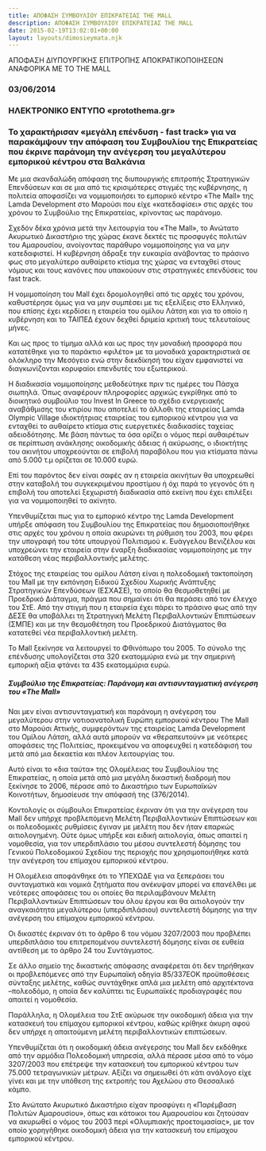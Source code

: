 ```yaml
---
title: ΑΠΟΦΑΣΗ ΣΥΜΒΟΥΛΙΟΥ ΕΠΙΚΡΑΤΕΙΑΣ THE MALL
description: ΑΠΟΦΑΣΗ ΣΥΜΒΟΥΛΙΟΥ ΕΠΙΚΡΑΤΕΙΑΣ THE MALL
date: 2015-02-19T13:02:01+00:00
layout: layouts/dimosieymata.njk
---
```

ΑΠΟΦΑΣΗ ΔΙΥΠΟΥΡΓΙΚΗΣ ΕΠΙΤΡΟΠΗΣ ΑΠΟΚΡΑΤΙΚΟΠΟΙΗΣΕΩΝ ΑΝΑΦΟΡΙΚΑ ΜΕ ΤΟ THE MALL
<!-- excerpt -->
### 03/06/2014

###  

### ΗΛΕΚΤΡΟΝΙΚΟ ΕΝΤΥΠΟ «protothema.gr»

### Το χαρακτήρισαν «μεγάλη επένδυση - fast track» για να παρακάμψουν την απόφαση του Συμβουλίου της Επικρατείας που έκρινε παράνομη την ανέγερση του μεγαλύτερου εμπορικού κέντρου στα Βαλκάνια

Με μια σκανδαλώδη απόφαση της διυπουργικής επιτροπής Στρατηγικών Επενδύσεων και σε μια από τις κρισιμότερες στιγμές της κυβέρνησης, η πολιτεία αποφασίζει να νομιμοποιήσει το εμπορικό κέντρο «The Mall» της Lamda Development στο Μαρούσι που είχε «κατεδαφίσει» στις αρχές του χρόνου το Συμβούλιο της Επικρατείας, κρίνοντας ως παράνομο.

Σχεδόν δέκα χρόνια μετά την λειτουργία του «The Mall», το Ανώτατο Ακυρωτικό Δικαστήριο της χώρας έκανε δεκτές τις προσφυγές πολιτών του Αμαρουσίου, ανοίγοντας παράθυρο νομιμοποίησης για να μην κατεδαφιστεί. Η κυβέρνηση άδραξε την ευκαιρία ανάβοντας το πράσινο φως στο μεγαλύτερο αυθαίρετο κτίσμα της χώρας να ενταχθεί στους νόμους και τους κανόνες που υπακούουν στις στρατηγικές επενδύσεις του fast track. 

 Η νομιμοποίηση του Mall έχει δρομολογηθεί από τις αρχές του χρόνου, καθυστέρησε όμως για να μην συμπέσει με τις εξελίξεις στο Ελληνικό, που επίσης έχει κερδίσει η εταιρεία του ομίλου Λάτση και για το οποίο η κυβέρνηση και το ΤΑΙΠΕΔ έχουν δεχθεί δριμεία κριτική τους τελευταίους μήνες. 

 Και ως προς το τίμημα αλλά και ως προς την μοναδική προσφορά που κατατέθηκε για το παράκτιο «φιλέτο» με τα μοναδικά χαρακτηριστικά σε ολόκληρο την Μεσόγειο ενώ στην διεκδίκησή του είχαν εμφανιστεί να διαγκωνίζονται κορυφαίοι επενδυτές του εξωτερικού.

Η διαδικασία νομιμοποίησης μεθοδεύτηκε πριν τις ημέρες του Πάσχα σιωπηλά. Όπως αναφέρουν πληροφορίες αρχικώς εγκρίθηκε από το διοικητικό συμβούλιο του Invest In Greece το σχέδιο ενεργειακής αναβάθμισης του κτιρίου που αποτελεί το άλλοθι της εταιρείας Lamda Οlympic Village ιδιοκτήτριας εταιρείας του εμπορικού κέντρου για να ενταχθεί το αυθαίρετο κτίσμα στις ευεργετικές διαδικασίες ταχείας αδειοδότησης.
 Με βάση πάντως τα όσα ορίζει ο νόμος περί αυθαιρέτων σε περίπτωση ανάκλησης οικοδομικής άδειας ή ακύρωσης, ο ιδιοκτήτης του ακινήτου υποχρεούνται σε επιβολή παραβόλου που για κτίσματα πάνω από 5.000 τ.μ ορίζεται σε 10.000 ευρώ.

Επί του παρόντος δεν είναι σαφές αν η εταιρεία ακινήτων θα υποχρεωθεί στην καταβολή του συγκεκριμένου προστίμου ή όχι παρά το γεγονός ότι η επιβολή του αποτελεί ξεχωριστή διαδικασία από εκείνη που έχει επιλέξει για να νομιμοποιηθεί το ακίνητο.

Υπενθυμίζεται πως για το εμπορικό κέντρο της Lamda Development υπήρξε απόφαση του Συμβουλίου της Επικρατείας που δημοσιοποιήθηκε στις αρχές του χρόνου η οποία ακυρώνει τη ρύθμιση του 2003, που φέρει την υπογραφή του τότε υπουργού Πολιτισμού κ. Ευάγγελου Βενιζέλου και υποχρεώνει την εταιρεία στην έναρξη διαδικασίας νομιμοποίησης με την κατάθεση νέας περιβαλλοντικής μελέτης.

Στόχος της εταιρείας του ομίλου Λάτση είναι η πολεοδομική τακτοποίηση του Mall με την εκπόνηση Ειδικού Σχεδίου Χωρικής Ανάπτυξης Στρατηγικών Επενδύσεων (ΕΣΧΑΣΕ), το οποίο θα θεσμοθετηθεί με Προεδρικό Διάταγμα, πράγμα που σημαίνει ότι θα περάσει από τον έλεγχο του ΣτΕ. Από την στιγμή που η εταιρεία έχει πάρει το πράσινο φως από την ΔΕΣΕ θα υποβάλλει τη Στρατηγική Μελέτη Περιβαλλοντικών Επιπτώσεων (ΣΜΠΕ) και με την θεσμοθέτηση του Προεδρικού Διατάγματος θα κατατεθεί νέα περιβαλλοντική μελέτη.

 Το Mall ξεκίνησε να λειτουργεί το Φθινόπωρο του 2005. Το σύνολο της επένδυσης υπολογίζεται στα 320 εκατομμύρια ενώ με την σημερινή εμπορική αξία φτάνει τα 435 εκατομμύρια ευρώ.

##### Συμβούλιο της Επικρατείας: Παράνομη και αντισυνταγματική ανέγερση του «The Mall»


 Ναι μεν είναι αντισυνταγματική και παράνομη η ανέγερση του μεγαλύτερου στην νοτιοανατολική Ευρώπη εμπορικού κέντρου The Mall στο Μαρούσι Αττικής, συμφερόντων της εταιρείας Lamda Development του Ομίλου Λάτση, αλλά αυτά μπορούν να «θεραπευτούν» με νεότερες αποφάσεις της Πολιτείας, προκειμένου να αποφευχθεί η κατεδάφισή του μετά από μια δεκαετία και πλέον λειτουργίας του.


 Αυτό είναι το «δια ταύτα» της Ολομέλειας του Συμβουλίου της Επικρατείας, η οποία μετά από μια μεγάλη δικαστική διαδρομή που ξεκίνησε το 2006, πέρασε από το Δικαστήριο των Ευρωπαϊκών Κοινοτήτων, δημοσίευσε την απόφασή της (376/2014).

 
 Κοντολογίς οι σύμβουλοι Επικρατείας έκριναν ότι για την ανέγερση του Mall δεν υπήρχε προβλεπόμενη Μελέτη Περιβαλλοντικών Επιπτώσεων και οι πολεοδομικές ρυθμίσεις έγιναν με μελέτη που δεν ήταν επαρκώς αιτιολογημένη. Ούτε όμως υπήρξε και ειδική αιτιολογία, όπως απαιτεί η νομοθεσία, για τον υπερδιπλάσιο του μέσου συντελεστή δόμησης του Γενικού Πολεοδομικού Σχεδίου της περιοχής που χρησιμοποιήθηκε κατά την ανέγερση του επίμαχου εμπορικού κέντρου.


 Η Ολομέλεια αποφάνθηκε ότι το ΥΠΕΧΩΔΕ για να ξεπεράσει του συνταγματικά και νομικά ζητήματα που ανέκυψαν μπορεί να επανέλθει με νεότερες αποφάσεις του οι οποίες θα περιλαμβάνουν Μελέτη Περιβαλλοντικών Επιπτώσεων του όλου έργου και θα αιτιολογούν την αναγκαιότητα μεγαλύτερου (υπερδιπλάσιου) συντελεστή δόμησης για την ανέγερση του επίμαχου εμπορικού κέντρου.


 Οι δικαστές έκριναν ότι το άρθρο 6 του νόμου 3207/2003 που προβλέπει υπερδιπλάσιο του επιτρεπομένου συντελεστή δόμησης είναι σε ευθεία αντίθεση με το άρθρο 24 του Συντάγματος.


 Σε άλλο σημείο της δικαστικής απόφασης αναφέρεται ότι δεν τηρήθηκαν οι προβλεπόμενες από την Ευρωπαϊκή οδηγία 85/337ΕΟΚ προϋποθέσεις σύνταξης μελέτης, καθώς συντάχθηκε απλά μια μελέτη από αρχιτέκτονα –πολεοδόμο, η οποία δεν καλύπτει τις Ευρωπαϊκές προδιαγραφές που απαιτεί η νομοθεσία.


 Παράλληλα, η Ολομέλεια του ΣτΕ ακύρωσε την οικοδομική άδεια για την κατασκευή του επίμαχου εμπορικοί κέντρου, καθώς κρίθηκε άκυρη αφού δεν υπήρχε η απαιτούμενη μελέτη περιβαλλοντικών επιπτώσεων. 

 Υπενθυμίζεται ότι η οικοδομική άδεια ανέγερσης του Mall δεν εκδόθηκε από την αρμόδια Πολεοδομική υπηρεσία, αλλά πέρασε μέσα από το νόμο 3207/2003 που επέτρεψε την κατασκευή του εμπορικού κέντρου των 75.000 τετραγωνικών μέτρων. Αξίζει να σημειωθεί ότι κάτι ανάλογο είχε γίνει και με την υπόθεση της εκτροπής του Αχελώου στο Θεσσαλικό κάμπο.

 Στο Ανώτατο Ακυρωτικό Δικαστήριο είχαν προσφύγει η «Παρέμβαση Πολιτών Αμαρουσίου», όπως και κάτοικοι του Αμαρουσίου και ζητούσαν να ακυρωθεί ο νόμος του 2003 περί «Ολυμπιακής προετοιμασίας», με τον οποίο χορηγήθηκε οικοδομική άδεια για την κατασκευή του επίμαχου εμπορικού κέντρου.
